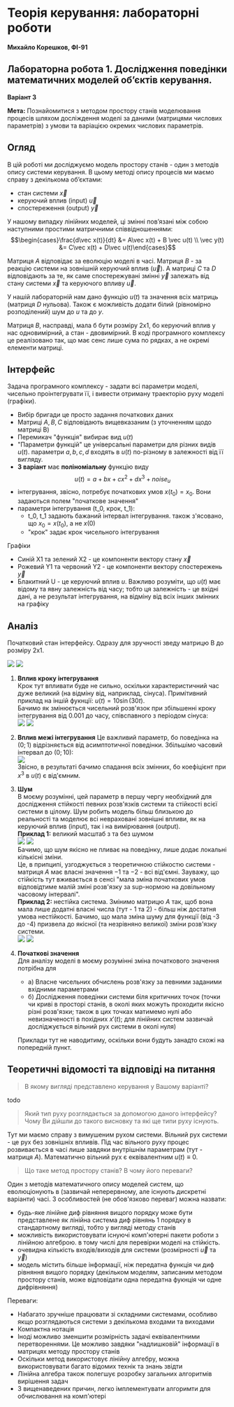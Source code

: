 # Теорія керування: лабораторні роботи

**Михайло Корешков, ФІ-91**

## Лабораторна робота 1. Дослідження поведінки математичних моделей об’єктів керування.
**Варіант 3**

**Мета:** Познайомитися з методом простору станів моделювання процесів шляхом досліждення моделі за даними (матрицями числових параметрів) з умови та варіацією окремих числових параметрів.

## Огляд

В цій роботі ми досліджуємо модель простору станів - один з методів опису системи керування.
В цьому методі опису процесів ми маємо справу з декількома об’єктами:
- стан системи $\vec x$
- керуючий вплив (input) $\vec u$
- спостереження (output) $\vec y$

У нашому випадку лінійних моделей, ці змінні пов’язані між собою наступними простими матричними співвідношеннями: 
$$\begin{cases}\frac{d\vec x(t)}{dt} &= A\vec x(t) + B \vec u(t) \\ 
\vec y(t) &= C\vec x(t) + D\vec u(t)\end{cases}$$

Матриця $A$ відповідає за еволюцію моделі в часі. Матриця $B$ - за реакцію системи на зовнішній керуючий вплив ($\vec u$). А матриці $C$ та $D$ відповідають за те, як саме спостережувані змінні $\vec y$ залежать від стану системи $\vec x$ та керуючого впливу $\vec u$.

У нашій лабораторній нам дано функцію $u(t)$ та значення всіх матриць (матриця $D$ нульова). Також є можливість додати білий (рівномірно розподілений) шум до $u$ та до $y$. 

Матриця $B$, насправді, мала б бути розміру 2x1, бо керуючий вплив у нас одновимірний, а стан - двовимірний. В коді програмного комплексу це реалізовано так, що має сенс лише сума по рядках, а не окремі елементи матриці. 

## Інтерфейс

Задача програмного комплексу - задати всі параметри моделі, чисельно проінтегрувати її, і вивести отриману траекторію руху моделі (графіки).

- Вибір бригади це просто задання початкових даних
- Матриці $A, B, C$ відповідають вищевказаним (з уточненням щодо матриці B)
- Перемикач "функція" вибирає вид $u(t)$
- "Параметри функцій" це універсальні параметри для різних видів $u(t)$. параметри $a,b,c,d$ входять в $u(t)$ по-різному в залежності від її вигляду.
- **3 варіант** має **поліноміальну** функцію виду   
$$u(t) = a + bx + cx^2 + dx^3 + noise_u$$
- інтегрування, звісно, потребує початкових умов $x(t_0) = x_0$. Вони задаються полем "початкове значення"
- параметри інтегрування (t_0, крок, t_1):
  - t_0, t_1 задають бажаний інтервал інтегрування. також з'ясовано, що $x_0 = x(t_0)$, а не $x(0)$
  - "крок" задає крок чисельного інтегрування

Графіки
- Синій X1 та зелений X2 - це компоненти вектору стану $\vec x$
- Рожевий Y1 та червоний Y2 - це компоненти вектору спостережень $\vec y$
- Блакитний U - це керуючий вплив $u$. Важливо розуміти, що $u(t)$ має відому та явну залежність від часу; тобто ця залежність - це вхідні дані, а не результат інтегрування, на відміну від всіх інших змінних на графіку

## Аналіз

Початковий стан інтерфейсу. Одразу для зручності зведу матрицю B до розміру 2x1.

![](imgs/Screenshot_1.png) 
![](imgs/Screenshot_2.png)

1. **Вплив кроку інтегрування**  
  Крок тут впливати буде не сильно, оскільки характеристичний час дуже великий (на відміну від, наприклад, сінуса). 
  Примітивний приклад на іншій фукнції: $u(t) = 10 \sin(30 t)$.  
  Бачимо як змінюється чисельний розв'язок при збільшенні кроку інтегрування від 0.001 до часу, співспавного з періодом сінуса:  
  ![](imgs/Screenshot_3.png)
  ![](imgs/Screenshot_4.png)

2. **Вплив межі інтегрування**
  Це важливий параметр, бо поведінка на $(0;1)$ відрізняється від асимптотичної поведінки. Збільшімо часовий інтервал до $(0;10)$:  
  ![](imgs/Screenshot_5.png)  
  Звісно, в результаті бачимо спадання всіх змінних, бо коефіцієнт при $x^3$ в $u(t)$ є від'ємним.

3. **Шум**  
  В моєму розумінні, цей параметр в першу чергу необхідний для дослідження стійкості певних розв'язків системи та стійкості всієї системи в цілому. Шум робить модель більш близькою до реальності та моделює всі невраховані зовнішні впливи, як на керуючий вплив (input), так і на вимірювання (output).    
  **Приклад 1:** великий масштаб з та без шумом  
  ![](imgs/noise1.png)
  ![](imgs/no_noise.png)  
  Бачимо, що шум якісно не пливає на поведінку, лише додає локальні кількісні зміни.  
  Це, в припципі, узгоджується з теоретичною стійкостю системи - матриця $A$ має власні значення $-1$ та $-2$ - всі від'ємні. Зауважу, що стійкість тут вживається в сенсі "мала зміна початкових умов відповідтиме малій зміні розв'язку за sup-нормою на довільному часовому інтервалі".  
  **Приклад 2:** нестійка система. Змінимо матрицю $A$ так, щоб вона мала лише додатні власні числа (тут - $1$ та $2$) - більш ніж достатня умова нестійкості. Бачимо, що мала зміна шуму для функції (від -3 до -4) призвела до якісної (та незрівняно великої) зміни розв'язку системи.  
  ![](imgs/unstable_1.png)
  ![](imgs/unstable_2.png)

4. **Початкові значення**  
Для аналізу моделі в моєму розумінні зміна початкового значення потрібна для
    - а) Власне чисельних обчислень розв'язку за певними заданими вхідними параметрами
    - б) Дослідження поведінки системи біля критичних точок (точки чи криві в просторі станів, в околі яких можуть проходити якісно різні розв'язки; також в цих точках матимемо нулі або невизначеності в похідних $x'(t)$; для лінійних систем зазвичай досліджується вільний рух системи в околі нуля)  
    
    Приклади тут не наводитиму, оскільки вони будуть занадто схожі на попередній пункт.

## Теоретичні відомості та відповіді на питання

> В якому вигляді представлено керування у Вашому варіанті?

todo

> Який тип руху розглядається за допомогою даного інтерфейсу? Чому Ви дійшли до такого висновку та які ще типи руху існують.

Тут ми маємо справу з вимушеним рухом системи. Вільний рух системи - це рух без зовнішніх впливів. Під час вільного руху процес розвивається в часі лише завдяки внутрішнім параметрам (тут - матриця $A$). Математично вільний рух є еквівалентним $u(t) \equiv 0$.

> Що таке метод простору станів? В чому його переваги?

Один з методів математичного опису моделей систем, що еволюціонують в (зазвичай неперервному, але існують дискретні варіанти) часі. З особливостей (не обов'язково переваг) можна назвати:
- будь-яке лінійне диф рівняння вищого порядку може бути представлене як лінійна система диф рівнянь 1 порядку в стандартному вигляді, тобто у вигляді методу станів
- можливість використовувати існуючі комп'ютерні пакети роботи з лінійною алгеброю. в тому числі для перевірки моделі на стійкість.
- очевидна кількість входів/виходів для системи (розмірності $\vec u$ та $\vec y$)
- модель містить більше інформації, ніж передатна функція чи диф рівняння вищого порядку (декільком моделям, записаним методом простору станів, може відповідати одна передатна фукнція чи одне дифрівняння)

Переваги:
- Набагато зручніше працювати зі складними системами, особливо якщо розглядаються системи з декількома входами та виходами
- Компактна нотація
- Іноді можливо зменшити розмірність задачі еквівалентними перетвореннями. Це можливо завдяки "надлишковій" інформації в матрицях методу простору станів 
- Оскільки метод використовує лінійну алгебру, можна використовувати багато відомих технік та знань звідти
- Лінійна алгебра також полегшує розробку загальних алгоритмів вирішення задач
- З вищенаведених причин, легко імплементувати алгоримти для обчислювання на комп'ютері
